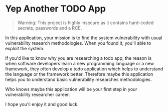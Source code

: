 # Yep Another TODO App

> Warning: This project is highly insecure as it contains hard-coded secrets, passwords and a RCE.

In this application, your mission is to find the system vulnerability with usual vulnerability research methodologies. When you found it, you'll able to exploit the system.
    
If you'd like to know why you are researching a todo app, the reason is when software developers learn a new programming language or a new framework, they often develop a todo application which helps to understand the language or the framework better. Therefore maybe this application helps you to understand basic vulnerability researches methodologies.
    
Who knows maybe this application will be your first step in your vulnerability researcher career.
    
I hope you'll enjoy it and good luck.
